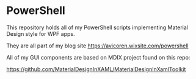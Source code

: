 # PowerShell
This repository holds all of my PowerShell scripts implementing Material Design style for WPF apps.

They are all part of my blog site https://avicoren.wixsite.com/powershell

All of my GUI components are based on MDIX project found on this repo:

https://github.com/MaterialDesignInXAML/MaterialDesignInXamlToolkit
